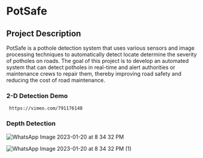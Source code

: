 
# PotSafe

## Project Description

PotSafe is a pothole detection system that uses various sensors and image processing techniques to automatically detect locate determine the severity of potholes on roads. 
The goal of this project is to develop an automated system that can detect potholes in real-time and alert authorities or maintenance crews to repair them, thereby improving road safety and reducing the cost of road maintenance.

### 2-D Detection Demo
`` 
https://vimeo.com/791176148 
``

### Depth Detection
![WhatsApp Image 2023-01-20 at 8 34 32 PM](https://user-images.githubusercontent.com/75151775/213732362-ebfda612-916a-46e7-ba71-d9c8651a7f05.jpeg)

![WhatsApp Image 2023-01-20 at 8 34 32 PM (1)](https://user-images.githubusercontent.com/75151775/213732169-38ab41f2-4185-4734-a23a-75add734212d.jpeg)
